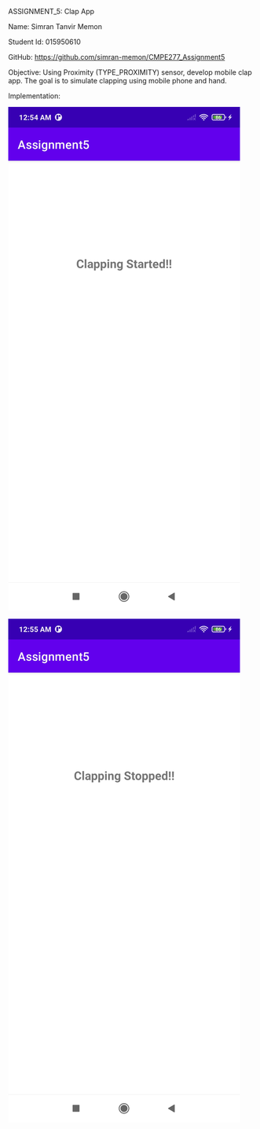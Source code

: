 ASSIGNMENT_5:  Clap App

Name: Simran Tanvir Memon


Student Id: 015950610

GitHub:  https://github.com/simran-memon/CMPE277_Assignment5

Objective: Using Proximity (TYPE_PROXIMITY) sensor, develop mobile clap app. The goal is to simulate clapping using mobile phone and hand.

Implementation:  

![alt text](https://github.com/simran-memon/CMPE277_Assignment5/blob/main/screenshots/1647503749919.jpg?raw=true)

![alt text](https://github.com/simran-memon/CMPE277_Assignment5/blob/main/screenshots/1647503749899.jpg?raw=true)

